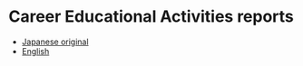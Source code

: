# Career Educational Activities reports
- [Japanese original](/reports_jp/)
- [English](/reports_en/)
